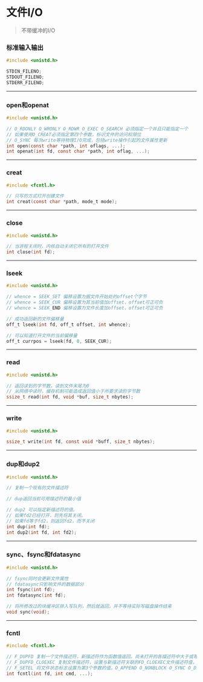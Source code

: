 # 文件I/O

> 不带缓冲的I/O

### 标准输入输出

```c
#include <unistd.h>

STDIN_FILENO;
STDOUT_FILENO;
STDERR_FILENO;
```

------

### open和openat

```c
#include <unistd.h>

// O_RDONLY O_WRONLY O_RDWR O_EXEC O_SEARCH 必须指定一个并且只能指定一个
// 如果使用O_CREAT必须指定第四个参数，标识文件的访问权限位
// O_SYNC 每次write等待物理I/O完成，包括write操作引起的文件属性更新
int open(const char *path, int oflags, ...);
int openat(int fd, const char *path, int oflag, ...);
```

------

### creat

```c
#include <fcntl.h>

// 只写的方式打开创建文件
int creat(const char *path, mode_t mode);
```

------

### close

```c
#include <unistd.h>

// 当进程关闭时，内核自动关闭它所有的打开文件
int close(int fd);
```

------

### lseek

```c
#include <unistd.h>

// whence = SEEK_SET 偏移设置为据文件开始处的offset个字节
// whence = SEEK_CUR 偏移设置为其当前值加offset，offset可正可负
// whence = SEEK_END 偏移设置为文件长度加offset，offset可正可负

// 成功返回新的文件偏移量
off_t lseek(int fd, off_t offset, int whence);

// 可以知道打开文件的当前偏移量
off_t currpos = lseek(fd, 0, SEEK_CUR);
```

------

### read

```c
#include <unistd.h>

// 返回读到的字节数，读到文件末尾为0
// 从网络中读时，缓存机制可能造成返回值小于所要求读的字节数
ssize_t read(int fd, void *buf, size_t nbytes);
```

------

### write

```c
#include <unistd.h>

ssize_t write(int fd, const void *buff, size_t nbytes);
```

------

### dup和dup2

```c
#include <unistd.h>

// 复制一个现有的文件描述符

// dup返回当前可用描述符的最小值

// dup2 可以指定新描述符的值。
// 如果fd2已经打开，则先将其关闭。
// 如果fd等于fd2，则返回fd2，而不关闭
int dup(int fd);
int dup2(int fd, int fd2);
```

------

### sync、fsync和fdatasync

```c
#include <unistd.h>

// fsync同时会更新文件属性
// fdatasync只影响文件的数据部分
int fsync(int fd);
int fdatasync(int fd);

// 将所修改过的块缓冲区排入写队列，然后就返回，并不等待实际写磁盘操作结束
void sync(void);
```

------

### fcntl

```c
#include <fcntl.h>

// F_DUPFD 复制一个文件描述符，新描述符作为函数值返回。尚未打开的各描述符中大于或等于第3个参数的最小值
// F_DUPFD_CLOEXEC 复制文件描述符，设置与新描述符关联的FD_CLOEXEC文件描述符值，返回新文件描述符
// F_SETEL 将文件状态标志设置为第3个参数的值。O_APPEND O_NONBLOCK O_SYNC O_DSYNC O_RSYNC O_FSYNC O_ASYNC
int fcntl(int fd, int cmd, ...);
```



















